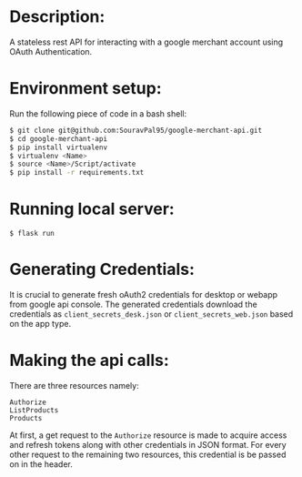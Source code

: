 # Description:

A stateless rest API for interacting with a google merchant account using OAuth Authentication. 

# Environment setup:

Run the following piece of code in a bash shell:

```bash
$ git clone git@github.com:SouravPal95/google-merchant-api.git
$ cd google-merchant-api
$ pip install virtualenv
$ virtualenv <Name>
$ source <Name>/Script/activate
$ pip install -r requirements.txt
```
# Running local server:

```
$ flask run
```

# Generating Credentials:

It is crucial to generate fresh oAuth2 credentials for desktop or webapp from google api console. The generated credentials download the credentials as `client_secrets_desk.json` or  `client_secrets_web.json` based on the app type.

# Making the api calls:

There are three resources namely:
```
Authorize
ListProducts
Products
```
At first, a get request to the `Authorize` resource is made to acquire access and refresh tokens along with other credentials in JSON format. For every other request to the remaining two resources, this credential is be passed on in the header.
